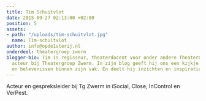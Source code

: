 ```yaml
---
title: Tim Schuitvlot
date: 2015-09-27 02:13:00 +02:00
position: 5
assets:
- path: "/uploads/tim-schuitvlot.jpg"
  name: Tim-schuitvlot
author: info@opde1sterij.nl
onderdeel: theatergroep zwerm
blogger-bio: Tim is regisseur, theaterdocent voor onder andere TheaterChallenge en
  acteur bij Theatergroep Zwerm. In zijn blog geeft hij ons een kijkje in zijn lessen
  en belevenissen binnen zijn vak. En deelt hij inzichten en inspiratiebronnen.
---
```


Acteur en gespreksleider bij Tg Zwerm in iSocial, Close, InControl en VerPest.
